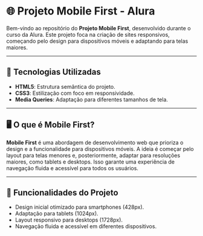 # 🌐 Projeto Mobile First - Alura

Bem-vindo ao repositório do **Projeto Mobile First**, desenvolvido durante o curso da Alura. Este projeto foca na criação de sites responsivos, começando pelo design para dispositivos móveis e adaptando para telas maiores.

---

## 🚀 Tecnologias Utilizadas

- **HTML5**: Estrutura semântica do projeto.
- **CSS3**: Estilização com foco em responsividade.
- **Media Queries**: Adaptação para diferentes tamanhos de tela.

---

## 🖥️ O que é Mobile First?

**Mobile First** é uma abordagem de desenvolvimento web que prioriza o design e a funcionalidade para dispositivos móveis. A ideia é começar pelo layout para telas menores e, posteriormente, adaptar para resoluções maiores, como tablets e desktops. Isso garante uma experiência de navegação fluida e acessível para todos os usuários.

---

## 📱 Funcionalidades do Projeto

- Design inicial otimizado para smartphones (428px).
- Adaptação para tablets (1024px).
- Layout responsivo para desktops (1728px).
- Navegação fluida e acessível em diferentes dispositivos.
